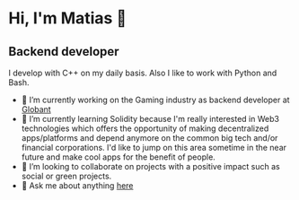 # Hi, I'm Matias 👋
## Backend developer

I develop with C++ on my daily basis. Also I like to work with Python and Bash.

- 🔭 I’m currently working on the Gaming industry as backend developer at [Globant](https://www.globant.com/)
- 🌱 I’m currently learning Solidity because I'm really interested in Web3 technologies which offers the opportunity of making decentralized apps/platforms and depend anymore on the common big tech and/or financial corporations. I'd like to jump on this area sometime in the near future and make cool apps for the benefit of people.
- 👯 I’m looking to collaborate on projects with a positive impact such as social or green projects.
- 💬 Ask me about anything [here](https://github.com/mguarna/mguarna/issues)
<!--
**mguarna/mguarna** is a ✨ _special_ ✨ repository because its `README.md` (this file) appears on your GitHub profile.

Here are some ideas to get you started:

- 🔭 I’m currently working on ...
- 🌱 I’m currently learning ...
- 👯 I’m looking to collaborate on ...
- 🤔 I’m looking for help with ...
- 💬 Ask me about ...
- 📫 How to reach me: ...
- 😄 Pronouns: ...
- ⚡ Fun fact: ...
-->
